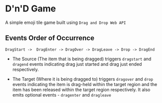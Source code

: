 # D'n'D Game
A simple emoji tile game built using `Drag and Drop Web API`

## Events Order of Occurrence

 `DragStart ->  DragEnter -> DragOver -> DragLeave -> Drop -> DragEnd`

- The Source (The item that is being dragged) triggers `dragstart` and `dragend` events indicating drag just started and drag just ended respectively.

- The Target (Where it is being dragged to) triggers `dragover` and `drop` events indicating the item is drag-held within the target region and the item has been released within the target region respectively. It also emits optional events - `dragenter` and `dragleave`
